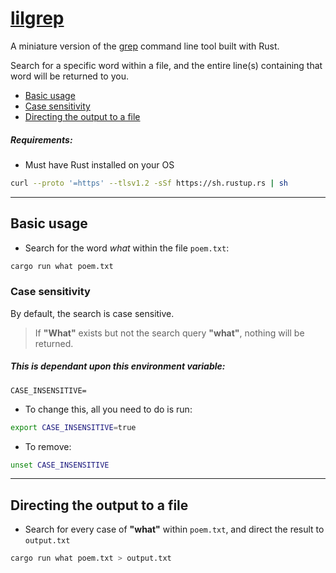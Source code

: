 # [lilgrep](https://crates.io/crates/clxrity_lilgrep)

A miniature version of the [grep](https://www.gnu.org/software/grep/manual/grep.html) command line tool built with Rust.

Search for a specific word within a file, and the entire line(s) containing that word will be returned to you.

- [Basic usage](#basic-usage)
- [Case sensitivity](#case-sensitivity)
- [Directing the output to a file](#directing-the-output-to-a-file)


##### Requirements:
- Must have Rust installed on your OS

```zsh
curl --proto '=https' --tlsv1.2 -sSf https://sh.rustup.rs | sh
```

---

## Basic usage

- Search for the word *what* within the file `poem.txt`:

```zsh
cargo run what poem.txt
```

### Case sensitivity

By default, the search is case sensitive.
> If **"What"** exists but not the search query **"what"**, nothing will be returned.

##### This is dependant upon this environment variable:

```env
CASE_INSENSITIVE=
```

- To change this, all you need to do is run:

```zsh
export CASE_INSENSITIVE=true
```

- To remove:

```zsh
unset CASE_INSENSITIVE
```

---

## Directing the output to a file

- Search for every case of **"what"** within `poem.txt`, and direct the result to `output.txt`

```zsh
cargo run what poem.txt > output.txt
```